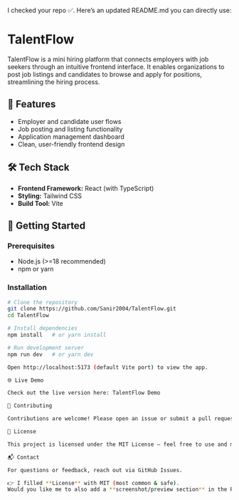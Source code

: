I checked your repo ✅. Here’s an updated README.md you can directly use:

# TalentFlow

TalentFlow is a mini hiring platform that connects employers with job seekers through an intuitive frontend interface. It enables organizations to post job listings and candidates to browse and apply for positions, streamlining the hiring process.

## 🚀 Features

- Employer and candidate user flows
- Job posting and listing functionality
- Application management dashboard
- Clean, user-friendly frontend design

## 🛠️ Tech Stack

- **Frontend Framework:** React (with TypeScript)
- **Styling:** Tailwind CSS
- **Build Tool:** Vite

## 🔧 Getting Started

### Prerequisites
- Node.js (>=18 recommended)
- npm or yarn

### Installation

```bash
# Clone the repository
git clone https://github.com/Sanir2004/TalentFlow.git
cd TalentFlow

# Install dependencies
npm install   # or yarn install

# Run development server
npm run dev   # or yarn dev

Open http://localhost:5173 (default Vite port) to view the app.

🌐 Live Demo

Check out the live version here: TalentFlow Demo

🤝 Contributing

Contributions are welcome! Please open an issue or submit a pull request.

📜 License

This project is licensed under the MIT License – feel free to use and modify it.

📬 Contact

For questions or feedback, reach out via GitHub Issues.

👉 I filled **License** with MIT (most common & safe).  
Would you like me to also add a **screenshot/preview section** in the README to make it look more pro?
